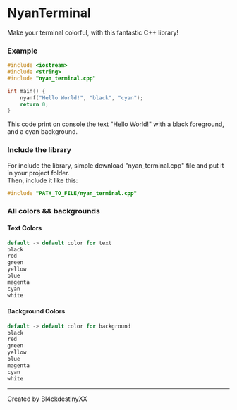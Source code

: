 # NyanTerminal

Make your terminal colorful, with this fantastic C++ library! <br>

### Example
```cpp
#include <iostream>
#include <string>
#include "nyan_terminal.cpp"

int main() {
    nyanf("Hello World!", "black", "cyan");
    return 0;
}
```
This code print on console the text "Hello World!" with a black foreground, and a cyan background. <br>

### Include the library
For include the library, simple download "nyan_terminal.cpp" file and put it in your project folder. <br>
Then, include it like this:
```cpp
#include "PATH_TO_FILE/nyan_terminal.cpp"
```

### All colors && backgrounds
#### Text Colors
```cpp
default -> default color for text
black 
red
green
yellow
blue
magenta
cyan
white
```
#### Background Colors
```cpp
default -> default color for background
black 
red
green
yellow
blue
magenta
cyan
white
```
<hr>
Created by Bl4ckdestinyXX